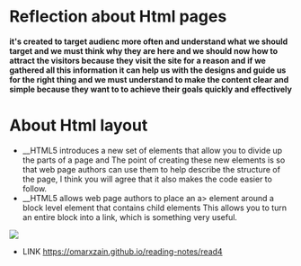 # Reflection about Html pages
**it's created to target audienc more often and understand what we should target and we must think why they are here and we should now how to attract the visitors because they visit the site for a reason and if we gathered all this information it can help us with the designs and guide us for the right thing
and we must understand to make the content clear and simple because they want to to achieve their goals quickly and effectively**

# About Html layout
- __HTML5 introduces a new set of elements that allow you to divide up the parts of a page and The point of creating these new elements is so that web page authors can use them to help describe the structure of the page, I think you will agree that it also makes the code easier to follow.
- __HTML5 allows web page authors to place an a> element around a block level element that contains child elements This allows you to turn an entire block into a link, which is something very useful.


![](https://www.devsaran.com/sites/default/files/styles/large/public/blogimages/html5.jpg?itok=5dTd8gY7)

- LINK
https://omarxzain.github.io/reading-notes/read4

